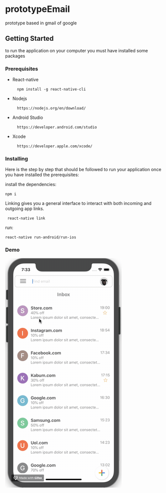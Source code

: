 # prototypeEmail
prototype based in gmail of google

## Getting Started

to run the application on your computer you must have installed some packages

### Prerequisites

  - React-native
    ```
      npm install -g react-native-cli
    ```

  - Nodejs
    ```
      https://nodejs.org/en/download/
    ```

  - Android Studio
    ```
      https://developer.android.com/studio
    ```

  - Xcode
    ```
      https://developer.apple.com/xcode/
    ```

### Installing


Here is the step by step that should be followed to run your application once you have installed the prerequisites:

 install the dependencies:
```
npm i
```
Linking gives you a general interface to interact with both incoming and outgoing app links.
```
 react-native link
```
 run:
```
react-native run-android/run-ios
```
### Demo

![email Demo](screenrecord/teste.gif)
